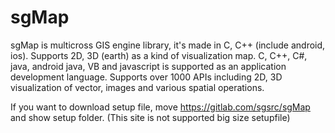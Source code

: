 # sgMap
sgMap is multicross GIS engine library, it's made in C, C++ (include android, ios). 
Supports 2D, 3D (earth) as a kind of visualization map. 
C, C++, C#, java, android java, VB and javascript is supported as an application development language. 
Supports over 1000 APIs including 2D, 3D visualization of vector, images and various spatial operations. 

If you want to download setup file, move https://gitlab.com/sgsrc/sgMap and show setup folder.
(This site is not supported big size setupfile)
